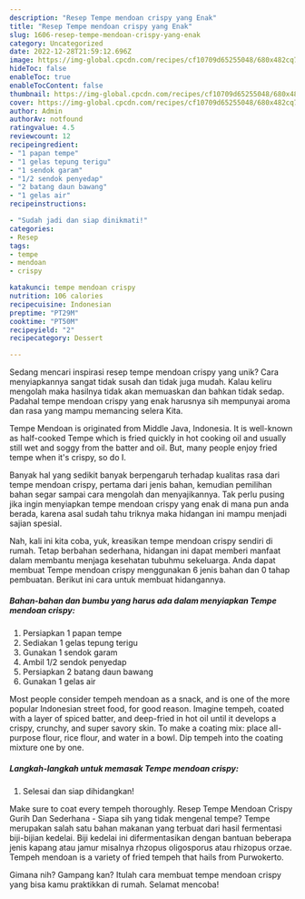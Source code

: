 ```yaml
---
description: "Resep Tempe mendoan crispy yang Enak"
title: "Resep Tempe mendoan crispy yang Enak"
slug: 1606-resep-tempe-mendoan-crispy-yang-enak
category: Uncategorized
date: 2022-12-28T21:59:12.696Z
image: https://img-global.cpcdn.com/recipes/cf10709d65255048/680x482cq70/tempe-mendoan-crispy-foto-resep-utama.jpg
hideToc: false
enableToc: true
enableTocContent: false
thumbnail: https://img-global.cpcdn.com/recipes/cf10709d65255048/680x482cq70/tempe-mendoan-crispy-foto-resep-utama.jpg
cover: https://img-global.cpcdn.com/recipes/cf10709d65255048/680x482cq70/tempe-mendoan-crispy-foto-resep-utama.jpg
author: Admin
authorAv: notfound
ratingvalue: 4.5
reviewcount: 12
recipeingredient:
- "1 papan tempe"
- "1 gelas tepung terigu"
- "1 sendok garam"
- "1/2 sendok penyedap"
- "2 batang daun bawang"
- "1 gelas air"
recipeinstructions:

- "Sudah jadi dan siap dinikmati!"
categories:
- Resep
tags:
- tempe
- mendoan
- crispy

katakunci: tempe mendoan crispy 
nutrition: 106 calories
recipecuisine: Indonesian
preptime: "PT29M"
cooktime: "PT50M"
recipeyield: "2"
recipecategory: Dessert

---
```





Sedang mencari inspirasi resep tempe mendoan crispy yang unik? Cara menyiapkannya sangat tidak susah dan tidak juga mudah. Kalau keliru mengolah maka hasilnya tidak akan memuaskan dan bahkan tidak sedap. Padahal tempe mendoan crispy yang enak harusnya sih mempunyai aroma dan rasa yang mampu memancing selera Kita.





Tempe Mendoan is originated from Middle Java, Indonesia. It is well-known as half-cooked Tempe which is fried quickly in hot cooking oil and usually still wet and soggy from the batter and oil. But, many people enjoy fried tempe when it&#39;s crispy, so do I.

Banyak hal yang sedikit banyak berpengaruh terhadap kualitas rasa dari tempe mendoan crispy, pertama dari jenis bahan, kemudian pemilihan bahan segar sampai cara mengolah dan menyajikannya. Tak perlu pusing jika ingin menyiapkan tempe mendoan crispy yang enak di mana pun anda berada, karena asal sudah tahu triknya maka hidangan ini mampu menjadi sajian spesial.






Nah, kali ini kita coba, yuk, kreasikan tempe mendoan crispy sendiri di rumah. Tetap berbahan sederhana, hidangan ini dapat memberi manfaat dalam membantu menjaga kesehatan tubuhmu sekeluarga. Anda dapat membuat Tempe mendoan crispy menggunakan 6 jenis bahan dan 0 tahap pembuatan. Berikut ini cara untuk membuat hidangannya.

<!--inarticleads1-->

##### Bahan-bahan dan bumbu yang harus ada dalam menyiapkan Tempe mendoan crispy:

1. Persiapkan 1 papan tempe
1. Sediakan 1 gelas tepung terigu
1. Gunakan 1 sendok garam
1. Ambil 1/2 sendok penyedap
1. Persiapkan 2 batang daun bawang
1. Gunakan 1 gelas air


Most people consider tempeh mendoan as a snack, and is one of the more popular Indonesian street food, for good reason. Imagine tempeh, coated with a layer of spiced batter, and deep-fried in hot oil until it develops a crispy, crunchy, and super savory skin. To make a coating mix: place all-purpose flour, rice flour, and water in a bowl. Dip tempeh into the coating mixture one by one. 

<!--inarticleads2-->

##### Langkah-langkah untuk memasak Tempe mendoan crispy:


1. Selesai dan siap dihidangkan!

Make sure to coat every tempeh thoroughly. Resep Tempe Mendoan Crispy Gurih Dan Sederhana - Siapa sih yang tidak mengenal tempe? Tempe merupakan salah satu bahan makanan yang terbuat dari hasil fermentasi biji-bijian kedelai. Biji kedelai ini difermentasikan dengan bantuan beberapa jenis kapang atau jamur misalnya rhzopus oligosporus atau rhizopus orzae. Tempeh mendoan is a variety of fried tempeh that hails from Purwokerto. 

Gimana nih? Gampang kan? Itulah cara membuat tempe mendoan crispy yang bisa kamu praktikkan di rumah. Selamat mencoba!
